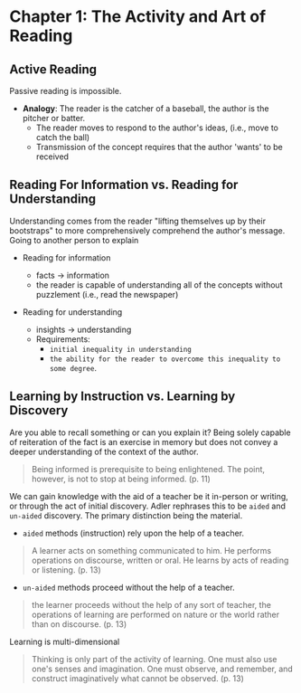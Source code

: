# Chapter 1: The Activity and Art of Reading

## Active Reading

Passive reading is impossible.

- __Analogy__: The reader is the catcher of a baseball, the author is the pitcher or batter.
    - The reader moves to respond to the author's ideas, (i.e., move to catch the ball)
    - Transmission of the concept requires that the author 'wants' to be received

## Reading For Information vs. Reading for Understanding

Understanding comes from the reader "lifting themselves up by their bootstraps" to more comprehensively comprehend the author's message.  Going to another person to explain

- Reading for information
    - facts -> information
    - the reader is capable of understanding all of the concepts without puzzlement (i.e., read the newspaper)

- Reading for understanding
    - insights -> understanding
    - Requirements: 
        - `initial inequality in understanding`
        - `the ability for the reader to overcome this inequality to some degree`.

## Learning by Instruction vs. Learning by Discovery

Are you able to recall something or can you explain it?  Being solely capable of reiteration of the fact is an exercise in memory but does not convey a deeper understanding of the context of the author.

> Being informed is prerequisite to being enlightened.  The point, however, is not to stop at being informed. (p. 11)

We can gain knowledge with the aid of a teacher be it in-person or writing, or through the act of initial discovery.  Adler rephrases this to be `aided` and `un-aided` discovery.  The primary distinction being the material.  

- `aided` methods (instruction) rely upon the help of a teacher.  

> A learner acts on something communicated to him.  He performs operations on discourse, written or oral.  He learns by acts of reading or listening. (p. 13)

- `un-aided` methods proceed without the help of a teacher.

> the learner proceeds without the help of any sort of teacher, the operations of learning are performed on nature or the world rather than on discourse. (p. 13)

Learning is multi-dimensional

> Thinking is only part of the activity of learning.  One must also use one's senses and imagination.  One must observe, and remember, and construct imaginatively what cannot be observed. (p. 13)